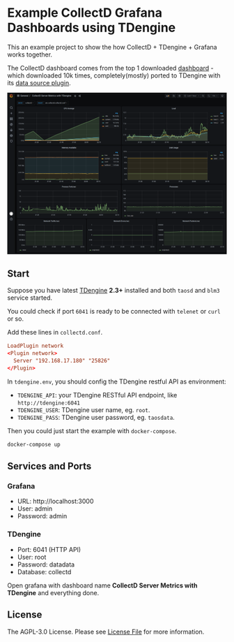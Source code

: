 # Example CollectD Grafana Dashboards using TDengine

This an example project to show the how CollectD + TDengine + Grafana works together.

The CollectD dashboard comes from the top 1 downloaded [dashboard](https://grafana.com/grafana/dashboards/24) - which downloaded 10k times, completely(mostly) ported to TDengine with its [data source plugin](https://github.com/taosdata/grafanaplugin).

![Dashboard](assets/collectd-dashboard.png)

## Start

Suppose you have latest [TDengine](http://taosdata.com/) **2.3+** installed and both `taosd` and `blm3` service started.

You could check if port `6041` is ready to be connected with `telenet` or `curl` or so.

Add these lines in `collectd.conf`.

```conf
LoadPlugin network
<Plugin network>
  Server "192.168.17.180" "25826"
</Plugin>
```

In `tdengine.env`, you should config the TDengine restful API as environment:

- `TDENGINE_API`: your TDengine RESTful API endpoint, like `http://tdengine:6041`
- `TDENGINE_USER`: TDengine user name, eg. `root`.
- `TDENGINE_PASS`: TDengine user password, eg. `taosdata`.

Then you could just start the example with `docker-compose`.

```bash
docker-compose up
```

## Services and Ports

### Grafana

- URL: http://localhost:3000
- User: admin
- Password: admin

### TDengine

- Port: 6041 (HTTP API)
- User: root
- Password: datadata
- Database: collectd

Open grafana with dashboard name **CollectD Server Metrics with TDengine** and everything done.

## License

The AGPL-3.0 License. Please see [License File](LICENSE) for more information.
